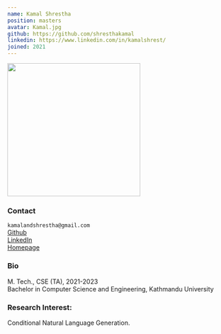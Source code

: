 ```yaml
---
name: Kamal Shrestha
position: masters
avatar: Kamal.jpg
github: https://github.com/shresthakamal
linkedin: https://www.linkedin.com/in/kamalshrest/
joined: 2021
---
```


<img width="300" src="{{site.baseurl}}/images/people/{{page.avatar}}" data-action="zoom">

### Contact

<i class="fa fa-envelope-o"></i>  `kamalandshrestha@gmail.com`<br>
<a href="https://github.com/shresthakamal"><i class="fa fa-github"></i> Github</a><br>
<a href="https://www.linkedin.com/in/kamalshrest/"><i class="fa fa-linkedin"></i> LinkedIn</a><br>
[Homepage](https://shresthakamal.com.np/)
### Bio
M. Tech., CSE (TA), 2021-2023<br>
Bachelor in Computer Science and Engineering, Kathmandu University <br>
### Research Interest:<br>
Conditional Natural Language Generation.
<!-- <hr> -->

<!--### Research Interests

Felipe is a PhD candidate in Neuroscience under Konrad Kording and Michael Platt. He studies the neural basis of social primate grooming and spends his time building deep learning-based tools to analyze natural primate behavior and wirelessly recorded neural data. Felipe also studies how we can  use deep reinforcement learning approaches (imitation learning and inverse RL) to model animal strategies in social contexts.
-->